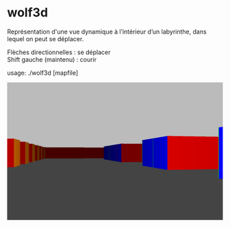 # wolf3d

Représentation d'une vue dynamique à l’intérieur d’un labyrinthe, dans lequel on peut se déplacer.

Flèches directionnelles : se déplacer  
Shift gauche (maintenu) : courir

usage: ./wolf3d [mapfile]

![screenshot](https://github.com/BretzelLudique/wolf3d/blob/main/screenshot.png "screenshot")
